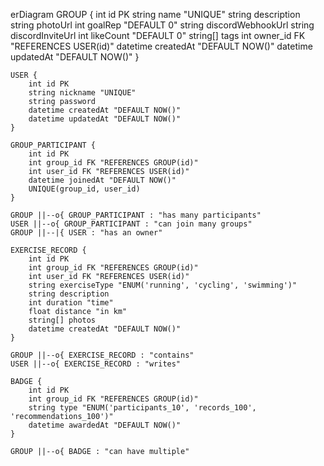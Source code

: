 erDiagram
    GROUP {
        int id PK
        string name "UNIQUE"
        string description
        string photoUrl
        int goalRep "DEFAULT 0"
        string discordWebhookUrl
        string discordInviteUrl
        int likeCount "DEFAULT 0"
        string[] tags
        int owner_id FK "REFERENCES USER(id)"
        datetime createdAt "DEFAULT NOW()"
        datetime updatedAt "DEFAULT NOW()"
    }

    USER {
        int id PK
        string nickname "UNIQUE"
        string password
        datetime createdAt "DEFAULT NOW()"
        datetime updatedAt "DEFAULT NOW()"
    }

    GROUP_PARTICIPANT {
        int id PK
        int group_id FK "REFERENCES GROUP(id)"
        int user_id FK "REFERENCES USER(id)"
        datetime joinedAt "DEFAULT NOW()"
        UNIQUE(group_id, user_id)
    }

    GROUP ||--o{ GROUP_PARTICIPANT : "has many participants"
    USER ||--o{ GROUP_PARTICIPANT : "can join many groups"
    GROUP ||--|{ USER : "has an owner"

    EXERCISE_RECORD {
        int id PK
        int group_id FK "REFERENCES GROUP(id)"
        int user_id FK "REFERENCES USER(id)"
        string exerciseType "ENUM('running', 'cycling', 'swimming')"
        string description
        int duration "time"
        float distance "in km"
        string[] photos
        datetime createdAt "DEFAULT NOW()"
    }

    GROUP ||--o{ EXERCISE_RECORD : "contains"
    USER ||--o{ EXERCISE_RECORD : "writes"

    BADGE {
        int id PK
        int group_id FK "REFERENCES GROUP(id)"
        string type "ENUM('participants_10', 'records_100', 'recommendations_100')"
        datetime awardedAt "DEFAULT NOW()"
    }

    GROUP ||--o{ BADGE : "can have multiple"
